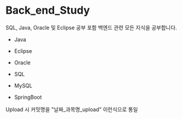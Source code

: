 # Back_end_Study
SQL, Java, Oracle 및 Eclipse 공부 포함 백엔드 관련 모든 지식을 공부합니다.

- Java

- Eclipse

- Oracle

- SQL

- MySQL

- SpringBoot


Upload 시 커밋명을 "날짜_과목명_upload" 이런식으로 통일
